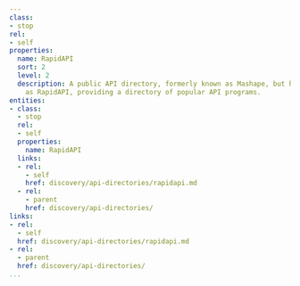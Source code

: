 ```yaml
---
class:
- stop
rel:
- self
properties:
  name: RapidAPI
  sort: 2
  level: 2
  description: A public API directory, formerly known as Mashape, but has been rebranded
    as RapidAPI, providing a directory of popular API programs.
entities:
- class:
  - stop
  rel:
  - self
  properties:
    name: RapidAPI
  links:
  - rel:
    - self
    href: discovery/api-directories/rapidapi.md
  - rel:
    - parent
    href: discovery/api-directories/
links:
- rel:
  - self
  href: discovery/api-directories/rapidapi.md
- rel:
  - parent
  href: discovery/api-directories/
...
```

